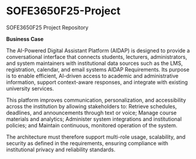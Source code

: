 # SOFE3650F25-Project
SOFE3650F25 Project Repository 

**Business Case** 

The AI-Powered Digital Assistant Platform (AIDAP) is designed to provide a conversational interface that connects students, lecturers, administrators, and system maintainers with institutional data sources such as the LMS, registration, calendar, and email systems
AIDAP Requirements. Its purpose is to enable efficient, AI-driven access to academic and administrative information, support context-aware responses, and integrate with existing university services.

This platform improves communication, personalization, and accessibility across the institution by allowing stakeholders to:
Retrieve schedules, deadlines, and announcements through text or voice;
Manage course materials and analytics;
Administer system integrations and institutional policies; and
Maintain continuous, monitored operation of the system.

The architecture must therefore support multi-role usage, scalability, and security as defined in the requirements, ensuring compliance with institutional privacy and reliability standards.
